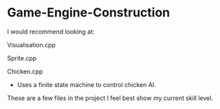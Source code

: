 # Game-Engine-Construction

I would recommend looking at:

Visualisation.cpp

Sprite.cpp

Chicken.cpp
  - Uses a finite state machine to control chicken AI.

These are a few files in the project I feel best show my current skill level.

